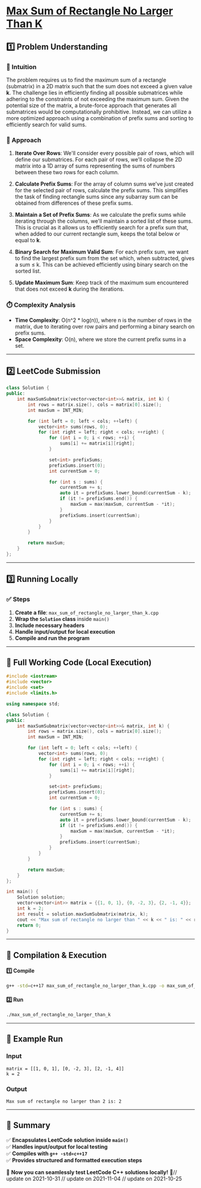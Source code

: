 # **[Max Sum of Rectangle No Larger Than K](https://leetcode.com/problems/max-sum-of-rectangle-no-larger-than-k/description/)**  

## **1️⃣ Problem Understanding**  
### **📌 Intuition**  
The problem requires us to find the maximum sum of a rectangle (submatrix) in a 2D matrix such that the sum does not exceed a given value **k**. The challenge lies in efficiently finding all possible submatrices while adhering to the constraints of not exceeding the maximum sum. Given the potential size of the matrix, a brute-force approach that generates all submatrices would be computationally prohibitive. Instead, we can utilize a more optimized approach using a combination of prefix sums and sorting to efficiently search for valid sums.

### **🚀 Approach**  
1. **Iterate Over Rows**: We'll consider every possible pair of rows, which will define our submatrices. For each pair of rows, we'll collapse the 2D matrix into a 1D array of sums representing the sums of numbers between these two rows for each column.
  
2. **Calculate Prefix Sums**: For the array of column sums we've just created for the selected pair of rows, calculate the prefix sums. This simplifies the task of finding rectangle sums since any subarray sum can be obtained from differences of these prefix sums.

3. **Maintain a Set of Prefix Sums**: As we calculate the prefix sums while iterating through the columns, we'll maintain a sorted list of these sums. This is crucial as it allows us to efficiently search for a prefix sum that, when added to our current rectangle sum, keeps the total below or equal to **k**.

4. **Binary Search for Maximum Valid Sum**: For each prefix sum, we want to find the largest prefix sum from the set which, when subtracted, gives a sum ≤ k. This can be achieved efficiently using binary search on the sorted list.

5. **Update Maximum Sum**: Keep track of the maximum sum encountered that does not exceed **k** during the iterations.

### **⏱️ Complexity Analysis**  
- **Time Complexity**: O(n^2 * log(n)), where n is the number of rows in the matrix, due to iterating over row pairs and performing a binary search on prefix sums.
- **Space Complexity**: O(n), where we store the current prefix sums in a set.

---  

## **2️⃣ LeetCode Submission**  
```cpp
class Solution {
public:
    int maxSumSubmatrix(vector<vector<int>>& matrix, int k) {
        int rows = matrix.size(), cols = matrix[0].size();
        int maxSum = INT_MIN;

        for (int left = 0; left < cols; ++left) {
            vector<int> sums(rows, 0);
            for (int right = left; right < cols; ++right) {
                for (int i = 0; i < rows; ++i) {
                    sums[i] += matrix[i][right];
                }

                set<int> prefixSums;
                prefixSums.insert(0);
                int currentSum = 0;

                for (int s : sums) {
                    currentSum += s;
                    auto it = prefixSums.lower_bound(currentSum - k);
                    if (it != prefixSums.end()) {
                        maxSum = max(maxSum, currentSum - *it);
                    }
                    prefixSums.insert(currentSum);
                }
            }
        }

        return maxSum;
    }
};
```  

---  

## **3️⃣ Running Locally**  
### **✅ Steps**  
1. **Create a file**: `max_sum_of_rectangle_no_larger_than_k.cpp`  
2. **Wrap the `Solution` class** inside `main()`  
3. **Include necessary headers**  
4. **Handle input/output for local execution**  
5. **Compile and run the program**  

---  

## **📝 Full Working Code (Local Execution)**  
```cpp
#include <iostream>
#include <vector>
#include <set>
#include <limits.h>

using namespace std;

class Solution {
public:
    int maxSumSubmatrix(vector<vector<int>>& matrix, int k) {
        int rows = matrix.size(), cols = matrix[0].size();
        int maxSum = INT_MIN;

        for (int left = 0; left < cols; ++left) {
            vector<int> sums(rows, 0);
            for (int right = left; right < cols; ++right) {
                for (int i = 0; i < rows; ++i) {
                    sums[i] += matrix[i][right];
                }

                set<int> prefixSums;
                prefixSums.insert(0);
                int currentSum = 0;

                for (int s : sums) {
                    currentSum += s;
                    auto it = prefixSums.lower_bound(currentSum - k);
                    if (it != prefixSums.end()) {
                        maxSum = max(maxSum, currentSum - *it);
                    }
                    prefixSums.insert(currentSum);
                }
            }
        }

        return maxSum;
    }
};

int main() {
    Solution solution;
    vector<vector<int>> matrix = {{1, 0, 1}, {0, -2, 3}, {2, -1, 4}};
    int k = 2;
    int result = solution.maxSumSubmatrix(matrix, k);
    cout << "Max sum of rectangle no larger than " << k << " is: " << result << endl;
    return 0;
}
```  

---  

## **🔧 Compilation & Execution**  
#### **1️⃣ Compile**  
```bash
g++ -std=c++17 max_sum_of_rectangle_no_larger_than_k.cpp -o max_sum_of_rectangle_no_larger_than_k
```  

#### **2️⃣ Run**  
```bash
./max_sum_of_rectangle_no_larger_than_k
```  

---  

## **🎯 Example Run**  
### **Input**  
```
matrix = [[1, 0, 1], [0, -2, 3], [2, -1, 4]]
k = 2
```  
### **Output**  
```
Max sum of rectangle no larger than 2 is: 2
```  

---  

## **📌 Summary**  
✅ **Encapsulates LeetCode solution inside `main()`**  
✅ **Handles input/output for local testing**  
✅ **Compiles with `g++ -std=c++17`**  
✅ **Provides structured and formatted execution steps**  

🚀 **Now you can seamlessly test LeetCode C++ solutions locally!** 🚀// update on 2021-10-31
// update on 2021-11-04
// update on 2021-10-25
